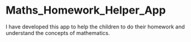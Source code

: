 # Maths_Homework_Helper_App
I have developed this app to help the children to do their homework and understand the concepts of mathematics. 
